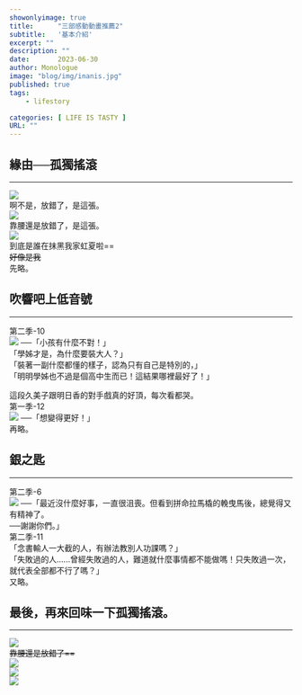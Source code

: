 ```yaml
---
showonlyimage: true
title:      "三部感動動畫推薦2"
subtitle:   '基本介紹'
excerpt: ""
description: ""
date:       2023-06-30
author: Monologue    
image: "blog/img/inanis.jpg"
published: true 
tags:
    - lifestory

categories: [ LIFE IS TASTY ]
URL: ""
---
```


## 緣由──孤獨搖滾
---
![](/blog/sketch/d67-1.jpg)  
啊不是，放錯了，是這張。  
![](https://i.imgur.com/ZHTS1Jb.jpg)  
靠腰還是放錯了，是這張。  
![](/blog/post/bocchi/1295566.png)  
到底是誰在抹黑我家虹夏啦==  
~~好像是我~~  
先略。  
## 吹響吧上低音號 
***
第二季-10  
[![](https://i.imgur.com/i8qtUrV.jpeg)](https://www.youtube.com/watch?v=d1okefQMIv4&ab_channel=g6m3kimo) ──「小孩有什麼不對！」  
「學姊才是，為什麼要裝大人？」  
「裝著一副什麼都懂的樣子，認為只有自己是特別的，」  
「明明學姊也不過是個高中生而已！這結果哪裡最好了！」  
  
這段久美子跟明日香的對手戲真的好頂，每次看都哭。  
第一季-12  
[![](https://p9.itc.cn/images01/20210422/fc7ba7b2dc0641419906b2bf88e6ea89.png)](https://www.youtube.com/watch?v=2-gulRfv428&ab_channel=Kermiar) ──「想變得更好！」  
再略。  
## 銀之匙
***
第二季-6  
[![](http://img.youtube.com/vi/0Jq3v9izcbc/maxresdefault.jpg)](https://www.youtube.com/watch?v=0Jq3v9izcbc&ab_channel=SilverSpoon%E9%8A%80%E3%81%AE%E5%8C%99-GinnoSaji) ──「最近沒什麼好事，一直很沮喪。但看到拼命拉馬橇的輓曳馬後，總覺得又有精神了。  
──謝謝你們。」    
第二季-11  
「念書輸人一大截的人，有辦法教別人功課嗎？」  
「失敗過的人......曾經失敗過的人，難道就什麼事情都不能做嗎！只失敗過一次，就代表全部都不行了嗎？」  
又略。  

## 最後，再來回味一下孤獨搖滾。  
***
![](/blog/sketch/d67-1.jpg)  
~~靠腰還是放錯了==~~  
![](/blog/post/bocchi/1293921.png)  
![](/blog/post/bocchi/1304191.jpeg)  
![](/blog/post/bocchi/1304192.jpeg)  


<!--more-->
